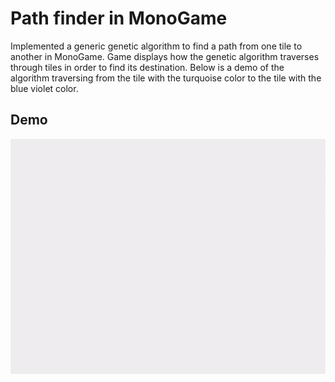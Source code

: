 # Path finder in MonoGame 
Implemented a generic genetic algorithm to find a path from one tile to another in MonoGame. Game displays how the genetic algorithm traverses through tiles in order to find its destination. Below is a demo of the algorithm traversing from the tile with the turquoise color to the tile with the blue violet color.

## Demo

![alt text](https://github.com/Wintryrex/Genetic-Algorithm-Path-Finder/blob/main/demo.gif "Demo of the algorithm")
